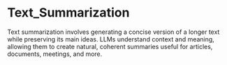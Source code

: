 # Text_Summarization
Text summarization involves generating a concise version of a longer text while preserving its main ideas. LLMs understand context and meaning, allowing them to create natural, coherent summaries useful for articles, documents, meetings, and more.
